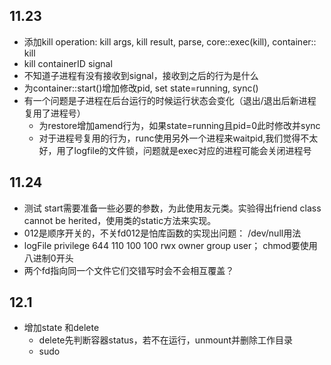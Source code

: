 ## 11.23
+ 添加kill operation: kill args, kill result, parse, core::exec(kill), container:: kill
+ kill  containerID  signal
+ 不知道子进程有没有接收到signal，接收到之后的行为是什么
+ 为container::start()增加修改pid, set state=running, sync()
+ 有一个问题是子进程在后台运行的时候运行状态会变化（退出/退出后新进程复用了进程号）
  + 为restore增加amend行为，如果state=running且pid=0此时修改并sync
  + 对于进程号复用的行为，runc使用另外一个进程来waitpid,我们觉得不太好，用了logfile的文件锁，问题就是exec对应的进程可能会关闭进程号

## 11.24
+ 测试 start需要准备一些必要的参数，为此使用友元类。实验得出friend class cannot be herited，使用类的static方法来实现。
+ 012是顺序开关的，不关fd012是怕库函数的实现出问题： /dev/null用法
+ logFile privilege 644 110 100 100 rwx owner group user； chmod要使用八进制0开头
+ 两个fd指向同一个文件它们交错写时会不会相互覆盖？

## 12.1
+ 增加state 和delete
  + delete先判断容器status，若不在运行，unmount并删除工作目录
  + sudo